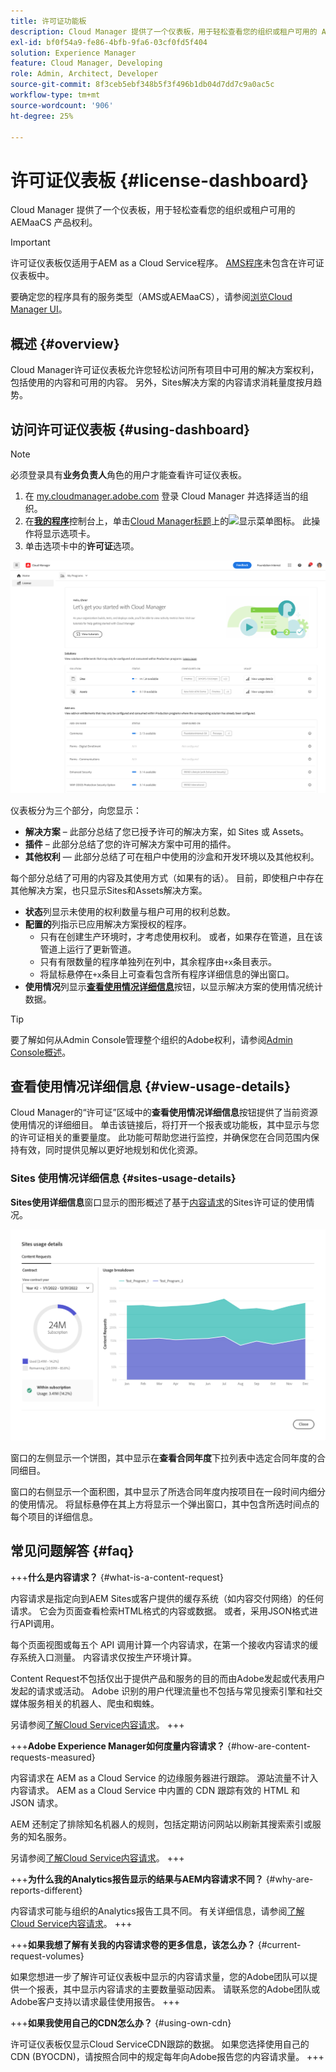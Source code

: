 ```yaml
---
title: 许可证功能板
description: Cloud Manager 提供了一个仪表板，用于轻松查看您的组织或租户可用的 AEMaaCS 产品权利。
exl-id: bf0f54a9-fe86-4bfb-9fa6-03cf0fd5f404
solution: Experience Manager
feature: Cloud Manager, Developing
role: Admin, Architect, Developer
source-git-commit: 8f3ceb5ebf348b5f3f496b1db04d7dd7c9a0ac5c
workflow-type: tm+mt
source-wordcount: '906'
ht-degree: 25%

---
```



# 许可证仪表板 {#license-dashboard}

Cloud Manager 提供了一个仪表板，用于轻松查看您的组织或租户可用的 AEMaaCS 产品权利。

>[!IMPORTANT]
>
>许可证仪表板仅适用于AEM as a Cloud Service程序。 [AMS程序](https://experienceleague.adobe.com/en/docs/experience-manager-cloud-manager/content/introduction)未包含在许可证仪表板中。
>
>要确定您的程序具有的服务类型（AMS或AEMaaCS），请参阅[浏览Cloud Manager UI](/help/implementing/cloud-manager/navigation.md#program-cards)。

## 概述 {#overview}

Cloud Manager许可证仪表板允许您轻松访问所有项目中可用的解决方案权利，包括使用的内容和可用的内容。 另外，Sites解决方案的内容请求消耗量度按月趋势。

## 访问许可证仪表板 {#using-dashboard}

>[!NOTE]
>
>必须登录具有&#x200B;**业务负责人**&#x200B;角色的用户才能查看许可证仪表板。

1. 在 [my.cloudmanager.adobe.com](https://my.cloudmanager.adobe.com/) 登录 Cloud Manager 并选择适当的组织。
1. 在&#x200B;**[我的程序](/help/implementing/cloud-manager/navigation.md#my-programs)**&#x200B;控制台上，单击[Cloud Manager标题](/help/implementing/cloud-manager/navigation.md#cloud-manager-header)上的![显示菜单图标](https://spectrum.adobe.com/static/icons/workflow_18/Smock_ShowMenu_18_N.svg)。 此操作将显示选项卡。
1. 单击选项卡中的&#x200B;**许可证**&#x200B;选项。

![许可证功能板](assets/license-dashboard.png)

仪表板分为三个部分，向您显示：

* **解决方案** – 此部分总结了您已授予许可的解决方案，如 Sites 或 Assets。
* **插件** – 此部分总结了您的许可解决方案中可用的插件。
* **其他权利** — 此部分总结了可在租户中使用的沙盒和开发环境以及其他权利。

每个部分总结了可用的内容及其使用方式（如果有的话）。 目前，即使租户中存在其他解决方案，也只显示Sites和Assets解决方案。

* **状态**&#x200B;列显示未使用的权利数量与租户可用的权利总数。
* **配置的**&#x200B;列指示已应用解决方案授权的程序。
   * 只有在创建生产环境时，才考虑使用权利。 或者，如果存在管道，且在该管道上运行了更新管道。
   * 只有有限数量的程序单独列在列中，其余程序由`+x`条目表示。
   * 将鼠标悬停在`+x`条目上可查看包含所有程序详细信息的弹出窗口。
* **使用情况**&#x200B;列显示&#x200B;**[查看使用情况详细信息](#view-usage-details)**&#x200B;按钮，以显示解决方案的使用情况统计数据。

>[!TIP]
>
>要了解如何从Admin Console管理整个组织的Adobe权利，请参阅[Admin Console概述](https://helpx.adobe.com/cn/enterprise/using/admin-console.html)。

## 查看使用情况详细信息 {#view-usage-details}

<!--
The **View usage details** button gives access to the chosen solution's **Usage Details** window. This window gives a detailed breakdown including charts to show your solution's usage. How that usage is measured depends on the chosen solution. -->

Cloud Manager的“许可证”区域中的&#x200B;**查看使用情况详细信息**&#x200B;按钮提供了当前资源使用情况的详细细目。 单击该链接后，将打开一个报表或功能板，其中显示与您的许可证相关的重要量度。 <!-- ADD THIS SENTENCE IF ASSETS USAGE DETAILS GETS REINSTATED ", such as the number of users, storage consumption, or bandwidth usage, depending on the type of services you're using." -->此功能可帮助您进行监控，并确保您在合同范围内保持有效，同时提供见解以更好地规划和优化资源。

### Sites 使用情况详细信息 {#sites-usage-details}

**Sites使用详细信息**&#x200B;窗口显示的图形概述了基于[内容请求](#what-is-a-content-request)的Sites许可证的使用情况。

![站点使用情况详细信息窗口](assets/sites-usage-details.png)

窗口的左侧显示一个饼图，其中显示在&#x200B;**查看合同年度**&#x200B;下拉列表中选定合同年度的合同细目。

窗口的右侧显示一个面积图，其中显示了所选合同年度内按项目在一段时间内细分的使用情况。 将鼠标悬停在其上方将显示一个弹出窗口，其中包含所选时间点的每个项目的详细信息。

<!-- REMOVED AS PER CQDOC-21983
### Assets usage details {#assets-usage-details}

The **Assets usage details** window, presents graphs giving an overview of the usage of your Assets licenses based on [storage](#storage) and [standard users](#standard-users). Select the appropriate tab to toggle between the views.

For both storage and standard users views, you can use the **Environment Type** dropdown to toggle the view between production, stage, and development environments.

#### Storage {#storage}

![Assets usage details window for storage](assets/assets-usage-details-storage.png)

The left side of the window presents a pie chart showing the contract breakdown for the contract year selected in the **View contract year** dropdown.

The right side of the window presents an area chart showing the usage broken down by program over time for the selected contract year. A hover reveals a popup with details per program for the selected point in time.

#### Standard Users {#standard-users}

![Assets usage details window for standard-users](assets/assets-usage-details-standard-users.png)

The left side of the window presents a pie chart showing the contract breakdown for the contract year selected in the **View contract year** dropdown.

The right side of the window presents an area chart showing the usage broken down by program over time for the selected contract year. A hover reveals a popup with details per program for the selected point in time. -->

## 常见问题解答 {#faq}

+++**什么是内容请求？** {#what-is-a-content-request}

内容请求是指定向到AEM Sites或客户提供的缓存系统（如内容交付网络）的任何请求。 它会为页面查看检索HTML格式的内容或数据。 或者，采用JSON格式进行API调用。

每个页面视图或每五个 API 调用计算一个内容请求，在第一个接收内容请求的缓存系统入口测量。 内容请求仅按生产环境计算。

Content Request不包括仅出于提供产品和服务的目的而由Adobe发起或代表用户发起的请求或活动。 Adobe 识别的用户代理流量也不包括与常见搜索引擎和社交媒体服务相关的机器人、爬虫和蜘蛛。

另请参阅[了解Cloud Service内容请求](/help/implementing/cloud-manager/content-requests.md)。
+++

+++**Adobe Experience Manager如何度量内容请求？** {#how-are-content-requests-measured}

内容请求在 AEM as a Cloud Service 的边缘服务器进行跟踪。 源站流量不计入内容请求。 AEM as a Cloud Service 中内置的 CDN 跟踪有效的 HTML 和 JSON 请求。

AEM 还制定了排除知名机器人的规则，包括定期访问网站以刷新其搜索索引或服务的知名服务。

另请参阅[了解Cloud Service内容请求](/help/implementing/cloud-manager/content-requests.md)。
+++

+++**为什么我的Analytics报告显示的结果与AEM内容请求不同？** {#why-are-reports-different}

内容请求可能与组织的Analytics报告工具不同。 有关详细信息，请参阅[了解Cloud Service内容请求](/help/implementing/cloud-manager/content-requests.md)。
+++

+++**如果我想了解有关我的内容请求卷的更多信息，该怎么办？** {#current-request-volumes}

如果您想进一步了解许可证仪表板中显示的内容请求量，您的Adobe团队可以提供一个报表，其中显示内容请求的主要数量驱动因素。 请联系您的Adobe团队或Adobe客户支持以请求最佳使用报告。
+++

+++**如果我使用自己的CDN怎么办？** {#using-own-cdn}

许可证仪表板仅显示Cloud ServiceCDN跟踪的数据。 如果您选择使用自己的CDN (BYOCDN)，请按照合同中的规定每年向Adobe报告您的内容请求量。
+++


